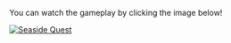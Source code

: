 You can watch the gameplay by clicking the image below!

[![Seaside Quest](https://github.com/user-attachments/assets/ef5c6d50-06f2-4973-b47e-9931e5587459)](https://www.youtube.com/watch?v=6lVCJY51Hcc)
